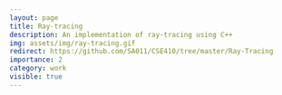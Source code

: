 ```yaml
---
layout: page
title: Ray-tracing
description: An implementation of ray-tracing using C++
img: assets/img/ray-tracing.gif
redirect: https://github.com/SA011/CSE410/tree/master/Ray-Tracing
importance: 2
category: work
visible: true
---
```


